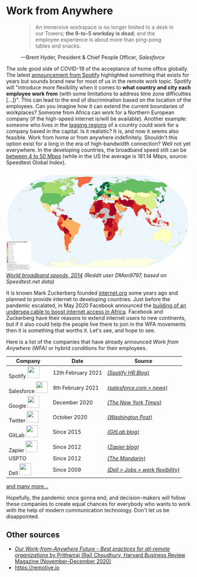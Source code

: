 # Work from Anywhere

<figure>
    <blockquote cite="https://www.salesforce.com/news/stories/creating-a-best-workplace-from-anywhere/">
        <p>An immersive workspace is no longer limited to a desk in our Towers; <strong>the 9-to-5 workday is dead</strong>; and the employee experience is about more than ping-pong tables and snacks.</p>
    </blockquote>
    <figcaption>—Brent Hyder, President & Chief People Officer, <cite>Salesforce</cite></figcaption>
</figure>

The sole good side of COVID-19 of the acceptance of home office globally. The latest [announcement from Spotify](https://hrblog.spotify.com/2021/02/12/introducing-working-from-anywhere/) highlighted something that exists for years but sounds brand new for most of us in the remote work topic. Spotify will "introduce more flexibility when it comes to **what country and city each employee work from** (with some limitations to address time zone difficulties [...])". This can lead to the end of discrimination based on the location of the employees. Can you imagine how it can extend the current boundaries of workplaces? Someone from Africa can work for a Northern European company (if the high-speed internet is/will be available). Another example: someone who lives in the [lagging regions](https://www.worldbank.org/en/region/eca/publication/rethinking-lagging-regions) of a country could work for a company based in the capital. Is it realistic? It is, and now it seems also feasible.
Work from home or from anywhere indefinitely. Shouldn't this option exist for a long in the era of high-bandwidth connection? Well not yet everywhere. In the developing countries, the broadband speed still can be [between 4 to 50 Mbps](https://worldpopulationreview.com/country-rankings/internet-speeds-by-country) (while in the US the average is 161.14 Mbps, source: Speedtest Global Index).

![world broadband speeds](/img/blog/wfa-01.png)
_[World broadband speeds, 2014](https://www.vox.com/a/internet-maps) (Reddit user DMan9797, based on Speedtest.net data)_

It is known Mark Zuckerberg founded [internet.org](http://internet.org) some years ago and planned to provide internet to developing countries. Just before the pandemic escalated, in May 2020 Facebook announced the [building of an undersea cable to boost internet access in Africa](https://www.cnbc.com/2020/05/14/facebook-building-undersea-cable-in-africa-to-boost-internet-access.html). Facebook and Zuckerberg have their reasons to extend internet users to new continents, but if it also could help the people live there to join in the WFA movements then it is something that worths it. Let's see, and hope to see.

Here is a list of the companies that have already announced _Work from Anywhere (WFA)_ or hybrid conditions for their employees.

| Company                                                                                                               | Date               | Source                                     |
| --------------------------------------------------------------------------------------------------------------------- | ------------------ | ------------------------------------------ |
| Spotify <img height="32" width="32" src="https://cdn.jsdelivr.net/npm/simple-icons@latest/icons/spotify.svg" />       | 12th February 2021 | [_(Spotify HR Blog)_][spotify]             |
| Salesforce <img height="32" width="32" src="https://cdn.jsdelivr.net/npm/simple-icons@latest/icons/salesforce.svg" /> | 9th February 2021  | [_(salesforce.com > news)_][salesforce]    |
| Google <img height="32" width="32" src="https://cdn.jsdelivr.net/npm/simple-icons@latest/icons/google.svg" />         | December 2020      | [_(The New York Times)_][google]           |
| Twitter <img height="32" width="32" src="https://cdn.jsdelivr.net/npm/simple-icons@latest/icons/twitter.svg" />       | October 2020       | [_(Washington Post)_][twitter]             |
| GitLab <img height="32" width="32" src="https://cdn.jsdelivr.net/npm/simple-icons@latest/icons/gitlab.svg" />         | Since 2015         | [_(GitLab blog)_][gitlab]                  |
| Zapier <img height="32" width="32" src="https://cdn.jsdelivr.net/npm/simple-icons@latest/icons/zapier.svg" />         | Since 2012         | [_(Zapier blog)_][zapier]                  |
| USPTO                                                                                                                 | Since 2012         | [_(The Mandarin)_][uspto]                  |
| Dell <img height="32" width="32" src="https://cdn.jsdelivr.net/npm/simple-icons@latest/icons/dell.svg" />             | Since 2009         | [_(Dell > Jobs > work flexibility)_][dell] |

[spotify]: https://hrblog.spotify.com/2021/02/12/introducing-working-from-anywhere/ 'Spotify'
[salesforce]: https://www.salesforce.com/news/stories/creating-a-best-workplace-from-anywhere/ 'Salesforce'
[google]: https://www.nytimes.com/2020/12/14/technology/google-delays-return-to-office-and-eyes-flexible-work-week.html? 'Nytimes'
[twitter]: https://www.washingtonpost.com/technology/2020/10/01/twitter-work-from-home 'WPost'
[gitlab]: https://about.gitlab.com/blog/2015/04/08/the-remote-manifesto/ 'GitLab'
[dell]: https://jobs.dell.com/work-flexibility 'dell'
[zapier]: https://zapier.com/blog/why-work-remotely/ 'zapier'
[uspto]: https://www.themandarin.com.au/145914-our-work-from-anywhere-future/ 'uspto'

[and many more...](https://remotive.io/remote-companies)

Hopefully, the pandemic once gonna end, and decision-makers will follow these companies to create equal chances for everybody who wants to work with the help of modern communication technology. Don't let us be disappointed.

## Other sources

- [_Our Work-from-Anywhere Future - Best practices for all-remote organizations_ by Prithwiraj (Raj) Choudhury, Harvard Business Review Magazine (November–December 2020)](https://hbr.org/2020/11/our-work-from-anywhere-future)
- https://remotive.io
